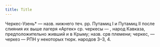 ```yaml
---
title: Title
---
```


Черкес-Узень* — назв. нижнего теч. рр. Путамиц I и Путамиц II после слияния их
выше лагеря «Артек» ср. черкесы — , народ Кавказа, предположительно живший и в
Крыму; назв. срв племени; черкес, — черкез — РПН у некоторых тюрк. народов З–3,
4.
